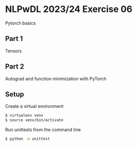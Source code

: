 # NLPwDL 2023/24 Exercise 06

Pytorch basics

## Part 1

Tensors

## Part 2

Autograd and function minimization with PyTorch


## Setup

Create a virtual environment

```bash
$ virtualenv venv
$ source venv/bin/activate
```

Run unittests from the command line

```bash
$ python -m unittest
```